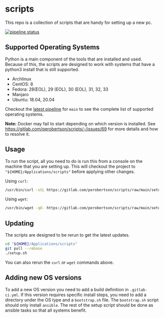 # scripts

This repo is a collection of scripts that are handy for setting up a new pc.

[![pipeline status](https://gitlab.com/perobertson/scripts/badges/main/pipeline.svg)](https://gitlab.com/perobertson/scripts/pipelines?scope=branches&ref=main)

## Supported Operating Systems

Python is a main component of the tools that are installed and used.
Because of this, the scripts are designed to work with systems that have a python3 install that is still supported.

- Archlinux
- CentOS: 8
- Fedora: 28(EOL), 29 (EOL), 30 (EOL), 31, 32, 33
- Manjaro
- Ubuntu: 18.04, 20.04

Checkout the [latest pipeline](https://gitlab.com/perobertson/scripts/pipelines?scope=branches&ref=main) for `main` to see the complete list of supported operating systems.

**Note:** Docker may fail to start depending on which version is installed.
See <https://gitlab.com/perobertson/scripts/-/issues/69> for more details and how to resolve it.

## Usage

To run the script, all you need to do is run this from a console on the machine that you are setting up.
This will checkout the project to `"${HOME}/Applications/scripts"` before applying other changes.

Using `curl`:

```bash
/usr/bin/curl -sSL https://gitlab.com/perobertson/scripts/raw/main/setup.sh | time bash
```

Using `wget`:

```bash
/usr/bin/wget -qO- https://gitlab.com/perobertson/scripts/raw/main/setup.sh | time bash
```

## Updating

The scripts are designed to be rerun to get the latest updates.

```bash
cd "${HOME}/Applications/scripts"
git pull --rebase
./setup.sh
```

You can also rerun the `curl` or `wget` commands above.

## Adding new OS versions

To add a new OS version you need to add a build definition in `.gitlab-ci.yml`.
If this version requires specific install steps, you need to add a directory under the OS type and a `bootstrap.sh` file.
The `bootstrap.sh` script should only install `ansible`.
The rest of the setup script should be done as ansible tasks so that all systems benefit.
